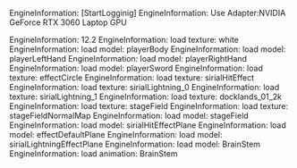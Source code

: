 EngineInformation:     [StartLogginig]
EngineInformation:     Use Adapter:NVIDIA GeForce RTX 3060 Laptop GPU

EngineInformation:     12.2
EngineInformation:     load texture: white
EngineInformation:     load model: playerBody
EngineInformation:     load model: playerLeftHand
EngineInformation:     load model: playerRightHand
EngineInformation:     load model: playerSword
EngineInformation:     load texture: effectCircle
EngineInformation:     load texture: sirialHitEffect
EngineInformation:     load texture: sirialLightning_0
EngineInformation:     load texture: sirialLightning_1
EngineInformation:     load texture: docklands_01_2k
EngineInformation:     load texture: stageField
EngineInformation:     load texture: stageFieldNormalMap
EngineInformation:     load model: stageField
EngineInformation:     load model: sirialHitEffectPlane
EngineInformation:     load model: effectDefaultPlane
EngineInformation:     load model: sirialLightningEffectPlane
EngineInformation:     load model: BrainStem
EngineInformation:     load animation: BrainStem
